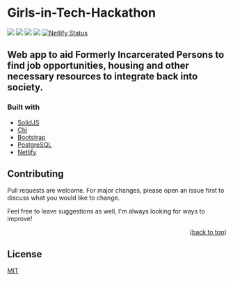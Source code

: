 # Girls-in-Tech-Hackathon

![](https://img.shields.io/badge/made%20by-DarienMiller-blue)
![](https://img.shields.io/badge/Golang-1.17-yellow)
![](https://img.shields.io/badge/SolidJS-red)
![](https://img.shields.io/badge/PostgreSQL-green)
[![Netlify Status](https://api.netlify.com/api/v1/badges/1aad1864-816a-4857-8b89-40b869cddf3b/deploy-status)](https://app.netlify.com/sites/girlsintech/deploys)


## Web app to aid Formerly Incarcerated Persons to find job opportunities, housing and other necessary resources to integrate back into society.

### Built with
* [SolidJS](https://www.solidjs.com/)
* [Chi](https://github.com/go-chi/chi)
* [Bootstrap](https://getbootstrap.com)
* [PostgreSQL](https://www.mongodb.com/cloud/atlas)
* [Netlify](https://bit.ly/3q4pcJz)

## Contributing
Pull requests are welcome. For major changes, please open an issue first to discuss what you would like to change.

Feel free to leave suggestions as well, I'm always looking for ways to improve!

<p align="right">(<a href="#top">back to top</a>)</p>

## License
[MIT](https://choosealicense.com/licenses/mit/)